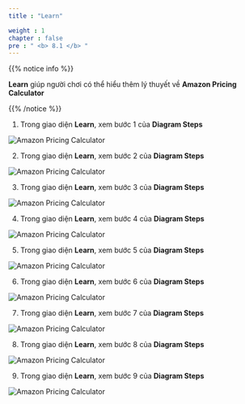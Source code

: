 ```yaml
---
title : "Learn"

weight : 1
chapter : false
pre : " <b> 8.1 </b> "
---
```


{{% notice info %}}

**Learn** giúp người chơi có thể hiểu thêm lý thuyết về **Amazon Pricing Calculator**

{{% /notice %}}

1. Trong giao diện **Learn**, xem bước 1 của **Diagram Steps**
   
![Amazon Pricing Calculator](/images/8-awspricingcalculator/8.1-learn/1-learn.png)

2. Trong giao diện **Learn**, xem bước 2 của **Diagram Steps**
   
![Amazon Pricing Calculator](/images/8-awspricingcalculator/8.1-learn/2-learn.png)

3.  Trong giao diện **Learn**, xem bước 3 của **Diagram Steps**


![Amazon Pricing Calculator](/images/8-awspricingcalculator/8.1-learn/3-learn.png)

4. Trong giao diện **Learn**, xem bước 4 của **Diagram Steps**

![Amazon Pricing Calculator](/images/8-awspricingcalculator/8.1-learn/4-learn.png)

5. Trong giao diện **Learn**, xem bước 5 của **Diagram Steps**

![Amazon Pricing Calculator](/images/8-awspricingcalculator/8.1-learn/5-learn.png)

6.  Trong giao diện **Learn**, xem bước 6 của **Diagram Steps**

![Amazon Pricing Calculator](/images/8-awspricingcalculator/8.1-learn/6-learn.png)

7.  Trong giao diện **Learn**, xem bước 7 của **Diagram Steps**

![Amazon Pricing Calculator](/images/8-awspricingcalculator/8.1-learn/7-learn.png)

8.  Trong giao diện **Learn**, xem bước 8 của **Diagram Steps**

![Amazon Pricing Calculator](/images/8-awspricingcalculator/8.1-learn/8-learn.png)

9.  Trong giao diện **Learn**, xem bước 9 của **Diagram Steps**

![Amazon Pricing Calculator](/images/8-awspricingcalculator/8.1-learn/9-learn.png)

